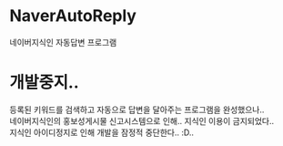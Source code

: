 # NaverAutoReply
네이버지식인 자동답변 프로그램

# 개발중지..
등록된 키워드를 검색하고 자동으로 답변을 달아주는 프로그램을 완성했으나..<br>
네이버지식인의 홍보성게시물 신고시스템으로 인해.. 지식인 이용이 금지되었다.. <br>
지식인 아이디정지로 인해 개발을 잠정적 중단한다.. :D..



